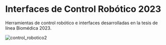 # Interfaces de Control Robótico 2023
Herramientas de control robótico e interfaces desarrolladas en la tesis de línea Biomédica 2023.

![control_robotico2](https://github.com/Fer18313/Matlab_AutoExtract/assets/80397009/ab42b111-9b00-4840-a284-529ff814a9b2)



